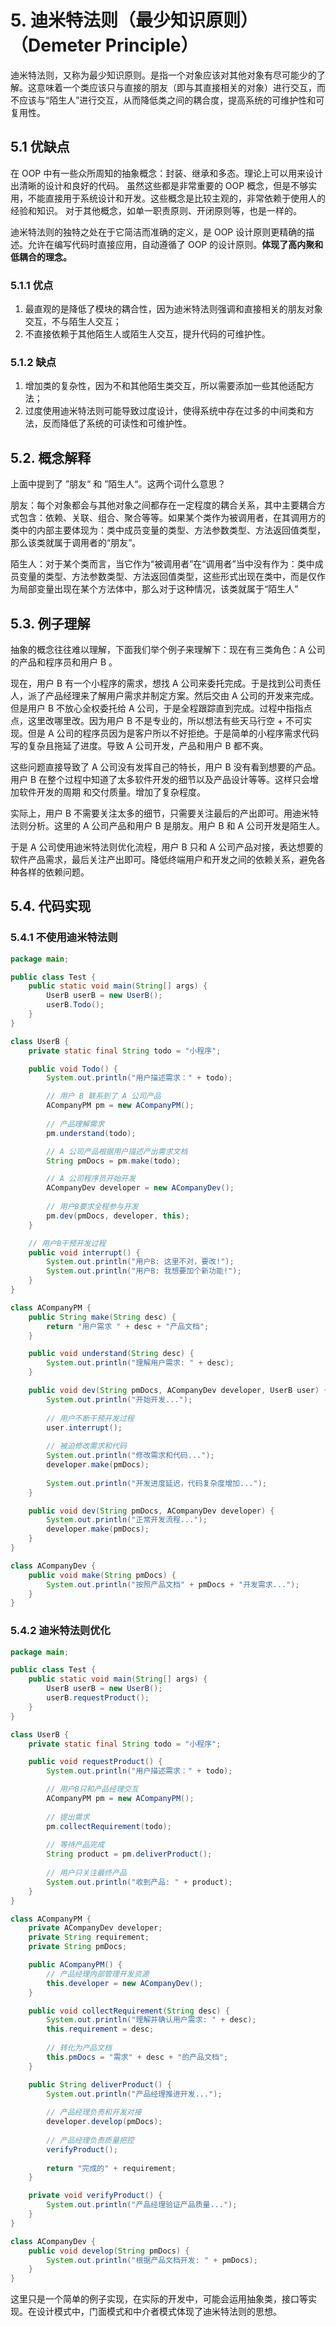 # 5. 迪米特法则（最少知识原则）（Demeter Principle）

迪米特法则，又称为最少知识原则。是指一个对象应该对其他对象有尽可能少的了解。这意味着一个类应该只与直接的朋友（即与其直接相关的对象）进行交互，而不应该与“陌生人”进行交互，从而降低类之间的耦合度，提高系统的可维护性和可复用性。

## 5.1 优缺点

在 OOP 中有一些众所周知的抽象概念：封装、继承和多态。理论上可以用来设计出清晰的设计和良好的代码。
虽然这些都是非常重要的 OOP 概念，但是不够实用，不能直接用于系统设计和开发。这些概念是比较主观的，非常依赖于使用人的经验和知识。
对于其他概念，如单一职责原则、开闭原则等，也是一样的。

迪米特法则的独特之处在于它简洁而准确的定义，是 OOP 设计原则更精确的描述。允许在编写代码时直接应用，自动遵循了 OOP 的设计原则。**体现了高内聚和低耦合的理念。**

### 5.1.1 优点

1. 最直观的是降低了模块的耦合性，因为迪米特法则强调和直接相关的朋友对象交互，不与陌生人交互；
2. 不直接依赖于其他陌生人或陌生人交互，提升代码的可维护性。

### 5.1.2 缺点

1. 增加类的复杂性，因为不和其他陌生类交互，所以需要添加一些其他适配方法；
2. 过度使用迪米特法则可能导致过度设计，使得系统中存在过多的中间类和方法，反而降低了系统的可读性和可维护性。

## 5.2. 概念解释

上面中提到了 ”朋友“ 和 ”陌生人“。这两个词什么意思？

朋友：每个对象都会与其他对象之间都存在一定程度的耦合关系，其中主要耦合方式包含：依赖、关联、组合、聚合等等。如果某个类作为被调用者，在其调用方的类中的内部主要体现为：类中成员变量的类型、方法参数类型、方法返回值类型，那么该类就属于调用者的“朋友”。

陌生人：对于某个类而言，当它作为“被调用者”在“调用者”当中没有作为：类中成员变量的类型、方法参数类型、方法返回值类型，这些形式出现在类中，而是仅作为局部变量出现在某个方法体中，那么对于这种情况，该类就属于“陌生人”

## 5.3. 例子理解

抽象的概念往往难以理解，下面我们举个例子来理解下：现在有三类角色：A 公司的产品和程序员和用户 B 。

现在，用户 B 有一个小程序的需求，想找 A 公司来委托完成。于是找到公司责任人，派了产品经理来了解用户需求并制定方案。然后交由 A 公司的开发来完成。
但是用户 B 不放心全权委托给 A 公司，于是全程跟踪直到完成。过程中指指点点，这里改哪里改。因为用户 B 不是专业的，所以想法有些天马行空 + 不可实现。但是 A 
公司的程序员因为是客户所以不好拒绝。于是简单的小程序需求代码写的复杂且拖延了进度。导致 A 公司开发，产品和用户 B 都不爽。

这些问题直接导致了 A 公司没有发挥自己的特长，用户 B 没有看到想要的产品。用户 B 在整个过程中知道了太多软件开发的细节以及产品设计等等。这样只会增加软件开发的周期
和交付质量。增加了复杂程度。

实际上，用户 B 不需要关注太多的细节，只需要关注最后的产出即可。用迪米特法则分析。这里的 A 公司产品和用户 B 是朋友。用户 B 和 A 公司开发是陌生人。

于是 A 公司使用迪米特法则优化流程，用户 B 只和 A 公司产品对接，表达想要的软件产品需求，最后关注产出即可。降低终端用户和开发之间的依赖关系，避免各种各样的依赖问题。

## 5.4. 代码实现

### 5.4.1 不使用迪米特法则

```java
package main;

public class Test {
    public static void main(String[] args) {
        UserB userB = new UserB();
        userB.Todo();
    }
}

class UserB {
    private static final String todo = "小程序";

    public void Todo() {
        System.out.println("用户描述需求：" + todo);

        // 用户 B 联系到了 A 公司产品
        ACompanyPM pm = new ACompanyPM();
        
        // 产品理解需求
        pm.understand(todo);

        // A 公司产品根据用户描述产出需求文档
        String pmDocs = pm.make(todo);

        // A 公司程序员开始开发
        ACompanyDev developer = new ACompanyDev();
        
        // 用户B要求全程参与开发
        pm.dev(pmDocs, developer, this);
    }

    // 用户B干预开发过程
    public void interrupt() {
        System.out.println("用户B: 这里不对，要改!");
        System.out.println("用户B: 我想要加个新功能!");
    }
}

class ACompanyPM {
    public String make(String desc) {
        return "用户需求 " + desc + "产品文档";
    }

    public void understand(String desc) {
        System.out.println("理解用户需求: " + desc);
    }

    public void dev(String pmDocs, ACompanyDev developer, UserB user) {
        System.out.println("开始开发...");
        
        // 用户不断干预开发过程
        user.interrupt();
        
        // 被迫修改需求和代码
        System.out.println("修改需求和代码...");
        developer.make(pmDocs);
        
        System.out.println("开发进度延迟，代码复杂度增加...");
    }

    public void dev(String pmDocs, ACompanyDev developer) {
        System.out.println("正常开发流程...");
        developer.make(pmDocs);
    }
}

class ACompanyDev {
    public void make(String pmDocs) {
        System.out.println("按照产品文档" + pmDocs + "开发需求...");
    }
}
```

### 5.4.2 迪米特法则优化

```java
package main;

public class Test {
    public static void main(String[] args) {
        UserB userB = new UserB();
        userB.requestProduct();
    }
}

class UserB {
    private static final String todo = "小程序";

    public void requestProduct() {
        System.out.println("用户描述需求：" + todo);

        // 用户B只和产品经理交互
        ACompanyPM pm = new ACompanyPM();
        
        // 提出需求
        pm.collectRequirement(todo);
        
        // 等待产品完成
        String product = pm.deliverProduct();
        
        // 用户只关注最终产品
        System.out.println("收到产品: " + product);
    }
}

class ACompanyPM {
    private ACompanyDev developer;
    private String requirement;
    private String pmDocs;

    public ACompanyPM() {
        // 产品经理内部管理开发资源
        this.developer = new ACompanyDev();
    }

    public void collectRequirement(String desc) {
        System.out.println("理解并确认用户需求: " + desc);
        this.requirement = desc;
        
        // 转化为产品文档
        this.pmDocs = "需求" + desc + "的产品文档";
    }

    public String deliverProduct() {
        System.out.println("产品经理推进开发...");
        
        // 产品经理负责和开发对接
        developer.develop(pmDocs);
        
        // 产品经理负责质量把控
        verifyProduct();
        
        return "完成的" + requirement;
    }

    private void verifyProduct() {
        System.out.println("产品经理验证产品质量...");
    }
}

class ACompanyDev {
    public void develop(String pmDocs) {
        System.out.println("根据产品文档开发: " + pmDocs);
    }
}
```

这里只是一个简单的例子实现，在实际的开发中，可能会运用抽象类，接口等实现。在设计模式中，门面模式和中介者模式体现了迪米特法则的思想。
